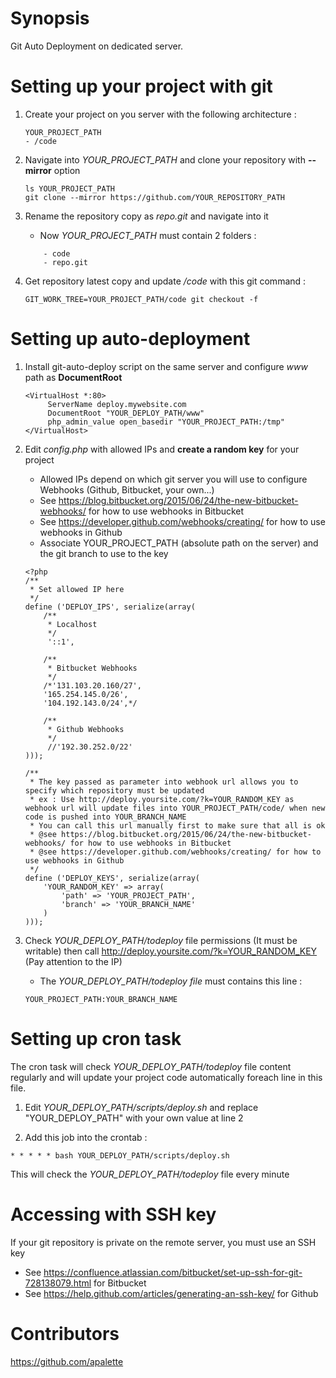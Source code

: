 # Synopsis

Git Auto Deployment on dedicated server.
# Setting up your project with git
1. Create your project on you server with the following architecture :
	```
	YOUR_PROJECT_PATH
	- /code
	```
	
2. Navigate into *YOUR_PROJECT_PATH* and clone your repository with **--mirror** option
	```
 	ls YOUR_PROJECT_PATH
 	git clone --mirror https://github.com/YOUR_REPOSITORY_PATH
 	```
 		
3. Rename the repository copy as *repo.git* and navigate into it
	- Now *YOUR_PROJECT_PATH* must contain 2 folders :
	```
		- code
		- repo.git 
	```
		
4. Get repository latest copy and update */code* with this git command :
	```
	GIT_WORK_TREE=YOUR_PROJECT_PATH/code git checkout -f
	```
		
# Setting up auto-deployment
1. Install git-auto-deploy script on the same server and configure *www* path as **DocumentRoot**
	```
	<VirtualHost *:80>
	     ServerName deploy.mywebsite.com
	     DocumentRoot "YOUR_DEPLOY_PATH/www"
	     php_admin_value open_basedir "YOUR_PROJECT_PATH:/tmp"
	</VirtualHost>
	```

2. Edit *config.php* with allowed IPs and **create a random key** for your project
	- Allowed IPs depend on which git server you will use to configure Webhooks (Github, Bitbucket, your own...)
	- See https://blog.bitbucket.org/2015/06/24/the-new-bitbucket-webhooks/ for how to use webhooks in Bitbucket
	- See https://developer.github.com/webhooks/creating/ for how to use webhooks in Github
	- Associate YOUR_PROJECT_PATH (absolute path on the server) and the git branch to use to the key
	```
	<?php
	/**
	 * Set allowed IP here
	 */
	define ('DEPLOY_IPS', serialize(array(
		/**
		 * Localhost
		 */
		 '::1',
	
		/**
		 * Bitbucket Webhooks
		 */
		/*'131.103.20.160/27',
	    '165.254.145.0/26',
		'104.192.143.0/24',*/
		
		/**
		 * Github Webhooks
		 */
		 //'192.30.252.0/22'
	)));
	
	/**
	 * The key passed as parameter into webhook url allows you to specify which repository must be updated
	 * ex : Use http://deploy.yoursite.com/?k=YOUR_RANDOM_KEY as webhook url will update files into YOUR_PROJECT_PATH/code/ when new code is pushed into YOUR_BRANCH_NAME 
	 * You can call this url manually first to make sure that all is ok
	 * @see https://blog.bitbucket.org/2015/06/24/the-new-bitbucket-webhooks/ for how to use webhooks in Bitbucket
	 * @see https://developer.github.com/webhooks/creating/ for how to use webhooks in Github
	 */
	define ('DEPLOY_KEYS', serialize(array(
		'YOUR_RANDOM_KEY' => array(
			'path' => 'YOUR_PROJECT_PATH',
			'branch' => 'YOUR_BRANCH_NAME'
		)
	)));
	```
3. Check *YOUR_DEPLOY_PATH/todeploy* file permissions (It must be writable) then call http://deploy.yoursite.com/?k=YOUR_RANDOM_KEY (Pay attention to the IP)
	- The *YOUR_DEPLOY_PATH/todeploy file* must contains this line :
	```
	YOUR_PROJECT_PATH:YOUR_BRANCH_NAME
	```

# Setting up cron task
The cron task will check *YOUR_DEPLOY_PATH/todeploy* file content regularly and will update your project code automatically foreach line in this file.

1. Edit *YOUR_DEPLOY_PATH/scripts/deploy.sh* and replace "YOUR_DEPLOY_PATH" with your own value at line 2

2. Add this job into the crontab :
```
* * * * * bash YOUR_DEPLOY_PATH/scripts/deploy.sh 
```

This will check the *YOUR_DEPLOY_PATH/todeploy* file every minute

# Accessing with SSH key
If your git repository is private on the remote server, you must use an SSH key
- See https://confluence.atlassian.com/bitbucket/set-up-ssh-for-git-728138079.html for Bitbucket
- See https://help.github.com/articles/generating-an-ssh-key/ for Github

# Contributors
https://github.com/apalette